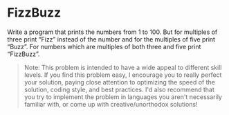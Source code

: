 # FizzBuzz

Write a program that prints the numbers from 1 to 100. But for multiples of
three print “Fizz” instead of the number and for the multiples of five print
“Buzz”. For numbers which are multiples of both three and five print
“FizzBuzz”.

> Note: This problem is intended to have a wide appeal to different skill
> levels. If you find this problem easy, I encourage you to really
> perfect your solution, paying close attention to optimizing the speed
> of the solution, coding style, and best practices. I'd also recommend
> that you try to implement the problem in languages you aren't necessarily
> familiar with, or come up with creative/unorthodox solutions!
